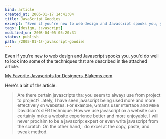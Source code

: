 ```yaml
---
kind: article
created_at: 2005-01-17 14:41:04
title: JavaScript Goodies
excerpt: "Even if you're new to web design and Javascript spooks you, you'd do well to look into some of the techniques that are described in the attached article. "
tags: [design, javascript]
modified_on: 2008-04-05 05:20:31
status: publish 
path: /2005-01-17-javascript-goodies
---
```


Even if you're new to web design and Javascript spooks you, you'd do well to look into some of the techniques that are described in the attached article. 

<a title="My Favorite Javascripts for Designers: Blakems.com" href="http://www.blakems.com/archives/000087.html">My Favorite Javascripts for Designers: Blakems.com </a>

Here's a bit of the article: 
<blockquote class="large">
Are there certain javascripts that you seem to always use from project to project? Lately, I have seen javascript being used more and more effectively on websites. For example, Gmail's user interface and Mike Davidson's sIFR technique. How we use javascript on a website can certainly make a website experience better and more enjoyable. I will never proclaim to be a javascript expert or even write javascript from the scratch. On the other hand, I do excel at the copy, paste, and tweak method.
</blockquote>